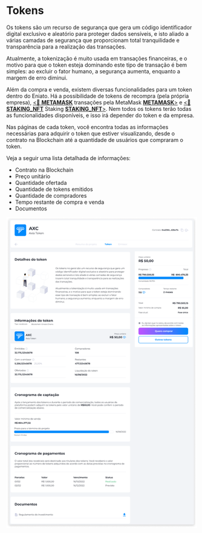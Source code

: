# Tokens
Os tokens são um recurso de segurança que gera um código identificador digital exclusivo e aleatório para proteger dados sensíveis, e isto aliado a várias camadas de segurança que proporcionam total tranquilidade e transparência para a realização das transações.

Atualmente, a tokenização é muito usada em transações financeiras, e o motivo para que o token esteja dominando este tipo de transação é bem simples: ao excluir o fator humano, a segurança aumenta, enquanto a margem de erro diminui.

Além da compra e venda, existem diversas funcionalidades para um token dentro do Eniato. Há a possibilidade de tokens de recompra (pela própria empresa), [<feature><🔐 **METAMASK**</feature>](../about/licenses.md) transações pela MetaMask [<feature> **METAMASK**></feature>](../about/licenses.md) e [<feature><🔐 **STAKING_NFT**</feature>](../about/licenses.md) Staking [<feature> **STAKING_NFT**></feature>](../about/licenses.md). Nem todos os tokens terão todas as funcionalidades disponíveis, e isso irá depender do token e da empresa.

Nas páginas de cada token, você encontra todas as informações necessárias para adquirir o token que estiver visualizando, desde o contrato na Blockchain até a quantidade de usuários que compraram o token.

Veja a seguir uma lista detalhada de informações:

* Contrato na Blockchain
* Preço unitário
* Quantidade ofertada
* Quantidade de tokens emitidos
* Quantidade de compradores
* Tempo restante de compra e venda
* Documentos

![image](../img/tokens/tokens.png)